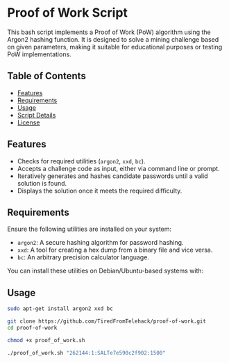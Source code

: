 # Proof of Work Script

This bash script implements a Proof of Work (PoW) algorithm using the Argon2 hashing function. It is designed to solve a mining challenge based on given parameters, making it suitable for educational purposes or testing PoW implementations.

## Table of Contents

- [Features](#features)
- [Requirements](#requirements)
- [Usage](#usage)
- [Script Details](#script-details)
- [License](#license)

## Features

- Checks for required utilities (`argon2`, `xxd`, `bc`).
- Accepts a challenge code as input, either via command line or prompt.
- Iteratively generates and hashes candidate passwords until a valid solution is found.
- Displays the solution once it meets the required difficulty.

## Requirements

Ensure the following utilities are installed on your system:

- `argon2`: A secure hashing algorithm for password hashing.
- `xxd`: A tool for creating a hex dump from a binary file and vice versa.
- `bc`: An arbitrary precision calculator language.

You can install these utilities on Debian/Ubuntu-based systems with:

## Usage
```bash
sudo apt-get install argon2 xxd bc
```
```bash
git clone https://github.com/TiredFromTelehack/proof-of-work.git
cd proof-of-work
```
```bash
chmod +x proof_of_work.sh
```
```bash
./proof_of_work.sh "262144:1:SALTe7e590c2f902:1500"
```
